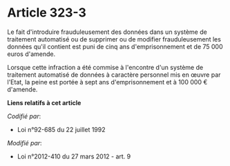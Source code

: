 # Article 323-3

Le fait d'introduire frauduleusement des données dans un système de traitement automatisé ou de supprimer ou de modifier
frauduleusement les données qu'il contient est puni de cinq ans d'emprisonnement et de 75 000 euros d'amende.

Lorsque cette infraction a été commise à l'encontre d'un système de traitement automatisé de données à caractère personnel
mis en œuvre par l'Etat, la peine est portée à sept ans d'emprisonnement et à 100 000 € d'amende.

**Liens relatifs à cet article**

_Codifié par_:

  - Loi n°92-685 du 22 juillet 1992

_Modifié par_:

  - Loi n°2012-410 du 27 mars 2012 - art. 9
